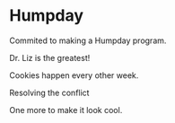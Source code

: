 # Humpday
Commited to making a Humpday program.

Dr. Liz is the greatest!

Cookies happen every other week.

Resolving the conflict

One more to make it look cool.